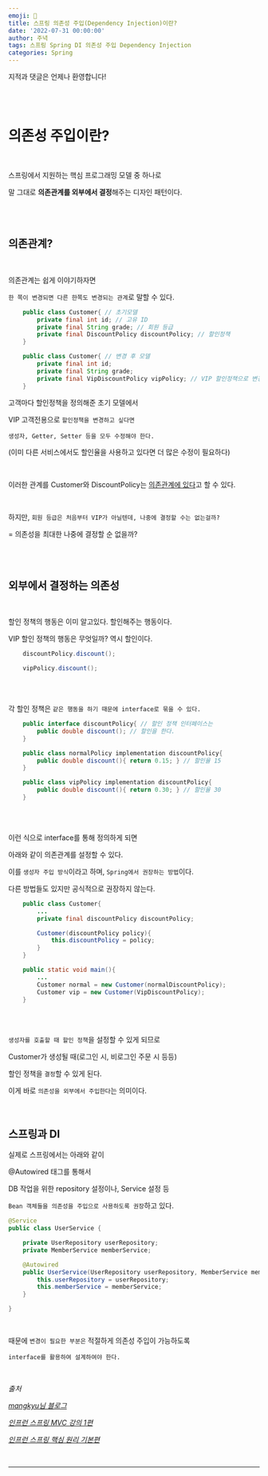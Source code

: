 ```yaml
---
emoji: 🔮
title: 스프링 의존성 주입(Dependency Injection)이란?
date: '2022-07-31 00:00:00'
author: 주녁
tags: 스프링 Spring DI 의존성 주입 Dependency Injection
categories: Spring
---
```


지적과 댓글은 언제나 환영합니다!

<br/><br/>

# 의존성 주입이란?

<br/>

스프링에서 지원하는 핵심 프로그래밍 모델 중 하나로

말 그대로 **의존관계를 외부에서 결정**해주는 디자인 패턴이다.

<br/><br/>

## 의존관계?

<br/>

의존관계는 쉽게 이야기하자면

`한 쪽이 변경되면 다른 한쪽도 변경되는 관계`로 말할 수 있다.

```java
    public class Customer{ // 초기모델
        private final int id; // 고유 ID
        private final String grade; // 회원 등급
        private final DiscountPolicy discountPolicy; // 할인정책
    }

    public class Customer{ // 변경 후 모델
        private final int id;
        private final String grade;
        private final VipDiscountPolicy vipPolicy; // VIP 할인정책으로 변경
    }
```

고객마다 할인정책을 정의해준 초기 모델에서

VIP 고객전용으로 `할인정책을 변경하고 싶다면`

`생성자, Getter, Setter 등을 모두 수정해야 한다.`

(이미 다른 서비스에서도 할인율을 사용하고 있다면 더 많은 수정이 필요하다)

<br/>

이러한 관계를 Customer와 DiscountPolicy는 <u>의존관계에 있다</u>고 할 수 있다.

<br/>

하지만, `회원 등급은 처음부터 VIP가 아닐텐데, 나중에 결정할 수는 없는걸까?`

= 의존성을 최대한 나중에 결정할 순 없을까?

<br/><br/>

## 외부에서 결정하는 의존성

<br/>

할인 정책의 행동은 이미 알고있다. 할인해주는 행동이다.

VIP 할인 정책의 행동은 무엇일까? 역시 할인이다.

```java
    discountPolicy.discount();

    vipPolicy.discount();
```

<br/><br/>

각 할인 정책은 `같은 행동을 하기 때문에 interface로 묶을 수 있다.`

```java
    public interface discountPolicy{ // 할인 정책 인터페이스는
        public double discount(); // 할인을 한다.
    }

    public class normalPolicy implementation discountPolicy{
        public double discount(){ return 0.15; } // 할인율 15
    }

    public class vipPolicy implementation discountPolicy{
        public double discount(){ return 0.30; } // 할인율 30
    }
```

<br/><br/>

이런 식으로 interface를 통해 정의하게 되면

아래와 같이 의존관계를 설정할 수 있다.

이를 `생성자 주입 방식`이라고 하며, `Spring에서 권장하는 방법`이다.

다른 방법들도 있지만 공식적으로 권장하지 않는다.

```java
    public class Customer{
        ...
        private final discountPolicy discountPolicy;

        Customer(discountPolicy policy){
            this.discountPolicy = policy;
        }
    }

    public static void main(){
        ...
        Customer normal = new Customer(normalDiscountPolicy);
        Customer vip = new Customer(VipDiscountPolicy);
    }
```

<br/><br/>

`생성자를 호출할 때 할인 정책`을 설정할 수 있게 되므로

Customer가 생성될 때(로그인 시, 비로그인 주문 시 등등)

할인 정책을 `결정`할 수 있게 된다.

이게 바로 `의존성을 외부에서 주입한다`는 의미이다.

<br/>

## 스프링과 DI

실제로 스프링에서는 아래와 같이

@Autowired 태그를 통해서

DB 작업을 위한 repository 설정이나, Service 설정 등

`Bean 객체들을 의존성을 주입으로 사용하도록 권장`하고 있다.

```java
@Service
public class UserService {

    private UserRepository userRepository;
    private MemberService memberService;

    @Autowired
    public UserService(UserRepository userRepository, MemberService memberService) {
        this.userRepository = userRepository;
        this.memberService = memberService;
    }

}
```

<br/>

때문에 `변경이 필요한 부분은` 적절하게 의존성 주입이 가능하도록

`interface를 활용하여 설계하여야 한다.`

<br/>

_출처_

_[mangkyu님 블로그](https://mangkyu.tistory.com/125)_

_[인프런 스프링 MVC 강의 1편](https://www.inflearn.com/course/%EC%8A%A4%ED%94%84%EB%A7%81-mvc-1#)_

_[인프런 스프링 핵심 원리 기본편](https://www.inflearn.com/course/%EC%8A%A4%ED%94%84%EB%A7%81-%ED%95%B5%EC%8B%AC-%EC%9B%90%EB%A6%AC-%EA%B8%B0%EB%B3%B8%ED%8E%B8/)_

<br/>

---

```toc

```
